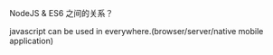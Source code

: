 NodeJS & ES6 之间的关系？

javascript can be used in everywhere.(browser/server/native mobile application)